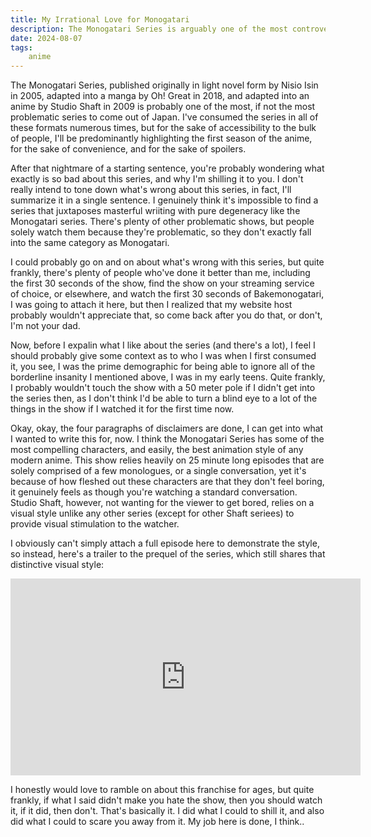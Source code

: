 ```yaml
---
title: My Irrational Love for Monogatari
description: The Monogatari Series is arguably one of the most controversial franchises to come out of Japan, and for good reason. Despite this, it's honestly my favorite franchise of all time. I attempt to justify my love for this problematic series, whilst simultaneously marketing it to a new generation of losers in this article. Click the title, it'll be funny
date: 2024-08-07
tags: 
    anime
---
```


The Monogatari Series, published originally in light novel form by Nisio Isin in 2005, adapted into a manga by Oh! Great in 2018, and adapted into an anime by Studio Shaft in 2009 is probably one of the most, if not the most problematic series to come out of Japan. I've consumed the series in all of these formats numerous times, but for the sake of accessibility to the bulk of people, I'll be predominantly highlighting the first season of the anime, for the sake of convenience, and for the sake of spoilers.

After that nightmare of a starting sentence, you're probably wondering what exactly is so bad about this series, and why I'm shilling it to you. I don't really intend to tone down what's wrong about this series, in fact, I'll summarize it in a single sentence. I genuinely think it's impossible to find a series that juxtaposes masterful wriiting with pure degeneracy like the Monogatari series. There's plenty of other problematic shows, but people solely watch them because they're problematic, so they don't exactly fall into the same category as Monogatari. 

I could probably go on and on about what's wrong with this series, but quite frankly, there's plenty of people who've done it better than me, including the first 30 seconds of the show, find the show on your streaming service of choice, or elsewhere, and watch the first 30 seconds of Bakemonogatari, I was going to attach it here, but then I realized that my website host probably wouldn't appreciate that, so come back after you do that, or don't, I'm not your dad.

Now, before I expalin what I like about the series (and there's a lot), I feel I should probably give some context as to who I was when I first consumed it, you see, I was the prime demographic for being able to ignore all of the borderline insanity I mentioned above, I was in my early teens. Quite frankly, I probably wouldn't touch the show with a 50 meter pole if I didn't get into the series then, as I don't think I'd be able to turn a blind eye to a lot of the things in the show if I watched it for the first time now.

Okay, okay, the four paragraphs of disclaimers are done, I can get into what I wanted to write this for, now. I think the Monogatari Series has some of the most compelling characters, and easily, the best animation style of any modern anime. This show relies heavily on 25 minute long episodes that are solely comprised of a few monologues, or a single conversation, yet it's because of how fleshed out these characters are that they don't feel boring, it genuinely feels as though you're watching a standard conversation. Studio Shaft, however, not wanting for the viewer to get bored, relies on a visual style unlike any other series (except for other Shaft seriees) to provide visual stimulation to the watcher. 

I obviously can't simply attach a full episode here to demonstrate the style, so instead, here's a trailer to the prequel of the series, which still shares that distinctive visual style:

<iframe
  style="display: block; margin: 0 auto"
   frameborder="0"
   width="560"
   height="315"
   src="https://drive.google.com/file/d/1LEEczLPFlvbKm8x4PSBoJ6aYjA-hsR0y/preview?usp=drivesdk">
</iframe>

I honestly would love to ramble on about this franchise for ages, but quite frankly, if what I said didn't make you hate the show, then you should watch it, if it did, then don't. That's basically it. I did what I could to shill it, and also did what I could to scare you away from it. My job here is done, I think..